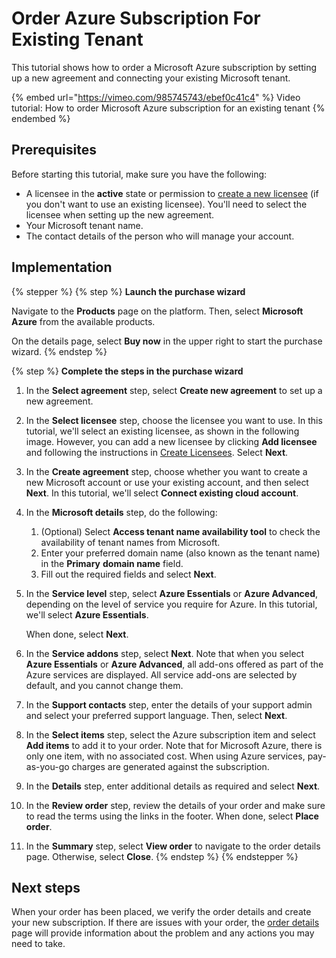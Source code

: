 # Order Azure Subscription For Existing Tenant

This tutorial shows how to order a Microsoft Azure subscription by setting up a new agreement and connecting your existing Microsoft tenant.&#x20;

{% embed url="https://vimeo.com/985745743/ebef0c41c4" %}
Video tutorial: How to order Microsoft Azure subscription for an existing tenant
{% endembed %}

## Prerequisites <a href="#howtoorderamicrosoft365subscriptionforanexistingmicrosofttenant-prerequisites" id="howtoorderamicrosoft365subscriptionforanexistingmicrosofttenant-prerequisites"></a>

Before starting this tutorial, make sure you have the following:

* A licensee in the **active** state or permission to [create a new licensee](../../../modules-and-features/settings/licensees/create-licensees.md) (if you don't want to use an existing licensee). You'll need to select the licensee when setting up the new agreement.&#x20;
* Your Microsoft tenant name.&#x20;
* The contact details of the person who will manage your account.&#x20;

## Implementation

{% stepper %}
{% step %}
**Launch the purchase wizard**

Navigate to the **Products** page on the platform. Then, select **Microsoft Azure** from the available products.

On the details page, select **Buy now** in the upper right to start the purchase wizard.
{% endstep %}

{% step %}
**Complete the steps in the purchase wizard**

1. In the **Select agreement** step, select **Create new agreement** to set up a new agreement.
2. In the **Select licensee** step, choose the licensee you want to use. In this tutorial, we'll select an existing licensee, as shown in the following image. However, you can add a new licensee by clicking **Add licensee** and following the instructions in [Create Licensees](../../../modules-and-features/settings/licensees/create-licensees.md). Select **Next**.&#x20;
3. In the **Create agreement** step, choose whether you want to create a new Microsoft account or use your existing account, and then select **Next**.  In this tutorial, we'll select **Connect existing cloud account**.
4. In the **Microsoft details** step, do the following:
   1. (Optional) Select **Access tenant name availability tool** to check the availability of tenant names from Microsoft.
   2. Enter your preferred domain name (also known as the tenant name) in the **Primary** **domain name** field.&#x20;
   3. Fill out the required fields and select **Next**.
5.  In the **Service level** step, select **Azure Essentials** or **Azure Advanced**, depending on the level of service you require for Azure. In this tutorial, we'll select **Azure Essentials**.&#x20;

    When done, select **Next**.
6. In the **Service addons** step, select **Next**. Note that when you select **Azure Essentials** or **Azure Advanced**, all add-ons offered as part of the Azure services are displayed. All service add-ons are selected by default, and you cannot change them.&#x20;
7. In the **Support contacts** step, enter the details of your support admin and select your preferred support language. Then, select **Next**.
8. In the **Select items** step, select the Azure subscription item and select **Add items** to add it to your order. Note that for Microsoft Azure, there is only one item, with no associated cost. When using Azure services, pay-as-you-go charges are generated against the subscription.
9. In the **Details** step, enter additional details as required and select **Next**.
10. In the **Review order** step, review the details of your order and make sure to read the terms using the links in the footer. When done, select **Place order**.
11. In the **Summary** step, select **View order** to navigate to the order details page. Otherwise, select **Close**.
{% endstep %}
{% endstepper %}

## Next steps

When your order has been placed, we verify the order details and create your new subscription. If there are issues with your order, the [order details ](https://docs.platform.softwareone.com/modules-and-features/marketplace/orders#subscription-details)page will provide information about the problem and any actions you may need to take.
